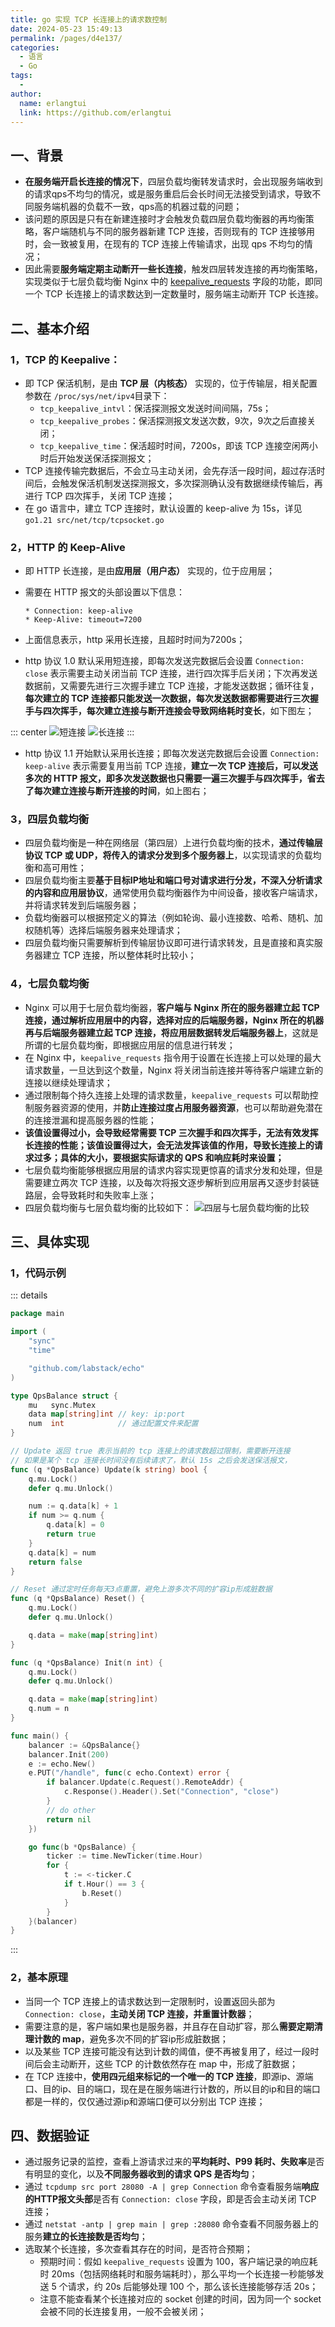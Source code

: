 ```yaml
---
title: go 实现 TCP 长连接上的请求数控制
date: 2024-05-23 15:49:13
permalink: /pages/d4e137/
categories:
  - 语言
  - Go
tags:
  - 
author: 
  name: erlangtui
  link: https://github.com/erlangtui
---
```

## 一、背景

* **在服务端开启长连接的情况下**，四层负载均衡转发请求时，会出现服务端收到的请求qps不均匀的情况，或是服务重启后会长时间无法接受到请求，导致不同服务端机器的负载不一致，qps高的机器过载的问题；
* 该问题的原因是只有在新建连接时才会触发负载四层负载均衡器的再均衡策略，客户端随机与不同的服务器新建 TCP 连接，否则现有的 TCP 连接够用时，会一致被复用，在现有的 TCP 连接上传输请求，出现 qps 不均匀的情况；
* 因此需要**服务端定期主动断开一些长连接**，触发四层转发连接的再均衡策略，实现类似于七层负载均衡 Nginx 中的 [keepalive_requests](https://nginx.org/en/docs/http/ngx_http_upstream_module.html#keepalive_requests) 字段的功能，即同一个 TCP 长连接上的请求数达到一定数量时，服务端主动断开 TCP 长连接。

## 二、基本介绍

### 1，TCP 的 Keepalive：

* 即 TCP 保活机制，是由 **TCP 层（内核态）** 实现的，位于传输层，相关配置参数在 `/proc/sys/net/ipv4`目录下：
  * `tcp_keepalive_intvl`：保活探测报文发送时间间隔，75s；
  * `tcp_keepalive_probes`：保活探测报文发送次数，9次，9次之后直接关闭；
  * `tcp_keepalive_time`：保活超时时间，7200s，即该 TCP 连接空闲两小时后开始发送保活探测报文；
* TCP 连接传输完数据后，不会立马主动关闭，会先存活一段时间，超过存活时间后，会触发保活机制发送探测报文，多次探测确认没有数据继续传输后，再进行 TCP 四次挥手，关闭 TCP 连接；
* 在 go 语言中，建立 TCP 连接时，默认设置的 keep-alive 为 15s，详见 `go1.21 src/net/tcp/tcpsocket.go`

### 2，HTTP 的 Keep-Alive

* 即 HTTP 长连接，是由**应用层（用户态）** 实现的，位于应用层；
* 需要在 HTTP 报文的头部设置以下信息：

  ```http
  * Connection: keep-alive
  * Keep-Alive: timeout=7200
  ```
* 上面信息表示，http 采用长连接，且超时时间为7200s；
* http 协议 1.0 默认采用短连接，即每次发送完数据后会设置 `Connection: close` 表示需要主动关闭当前 TCP 连接，进行四次挥手后关闭；下次再发送数据前，又需要先进行三次握手建立 TCP 连接，才能发送数据；循环往复，**每次建立的 TCP 连接都只能发送一次数据，每次发送数据都需要进行三次握手与四次挥手，每次建立连接与断开连接会导致网络耗时变长**，如下图左；

::: center
  ![短连接](https://jsd.cdn.zzko.cn/gh/erlangtui/img-bed@master/go/keep-alive1.54do7ddglco0.jpg) ![长连接](https://jsd.cdn.zzko.cn/gh/erlangtui/img-bed@master/go/keep-alive2.ifgtpbj6lqo.jpg)
:::

* http 协议 1.1 开始默认采用长连接；即每次发送完数据后会设置 `Connection: keep-alive` 表示需要复用当前 TCP 连接，**建立一次 TCP 连接后，可以发送多次的 HTTP 报文，即多次发送数据也只需要一遍三次握手与四次挥手，省去了每次建立连接与断开连接的时间**，如上图右；

  

### 3，四层负载均衡

* 四层负载均衡是一种在网络层（第四层）上进行负载均衡的技术，**通过传输层协议 TCP 或 UDP，将传入的请求分发到多个服务器上**，以实现请求的负载均衡和高可用性；
* 四层负载均衡主要**基于目标IP地址和端口号对请求进行分发，不深入分析请求的内容和应用层协议**，通常使用负载均衡器作为中间设备，接收客户端请求，并将请求转发到后端服务器；
* 负载均衡器可以根据预定义的算法（例如轮询、最小连接数、哈希、随机、加权随机等）选择后端服务器来处理请求；
* 四层负载均衡只需要解析到传输层协议即可进行请求转发，且是直接和真实服务器建立 TCP 连接，所以整体耗时比较小；

### 4，七层负载均衡

* Nginx 可以用于七层负载均衡器，**客户端与 Nginx 所在的服务器建立起 TCP 连接，通过解析应用层中的内容，选择对应的后端服务器，Nginx 所在的机器再与后端服务器建立起 TCP 连接，将应用层数据转发后端服务器上**，这就是所谓的七层负载均衡，即根据应用层的信息进行转发；
* 在 Nginx 中，`keepalive_requests` 指令用于设置在长连接上可以处理的最大请求数量，一旦达到这个数量，Nginx 将关闭当前连接并等待客户端建立新的连接以继续处理请求；
* 通过限制每个持久连接上处理的请求数量，`keepalive_requests` 可以帮助控制服务器资源的使用，并**防止连接过度占用服务器资源**，也可以帮助避免潜在的连接泄漏和提高服务器的性能；
* **该值设置得过小，会导致经常需要 TCP 三次握手和四次挥手，无法有效发挥长连接的性能；该值设置得过大，会无法发挥该值的作用，导致长连接上的请求过多；具体的大小，要根据实际请求的 QPS 和响应耗时来设置；**
* 七层负载均衡能够根据应用层的请求内容实现更惊喜的请求分发和处理，但是需要建立两次 TCP 连接，以及每次将报文逐步解析到应用层再又逐步封装链路层，会导致耗时和失败率上涨；
* 四层负载均衡与七层负载均衡的比较如下：
  ![四层与七层负载均衡的比较](https://jsd.cdn.zzko.cn/gh/erlangtui/img-bed@master/go/image.16wbqxysb4yk.jpg)

## 三、具体实现

### 1，代码示例

::: details

```go
package main

import (
	"sync"
	"time"

	"github.com/labstack/echo"
)

type QpsBalance struct {
	mu   sync.Mutex
	data map[string]int // key: ip:port
	num  int            // 通过配置文件来配置
}

// Update 返回 true 表示当前的 tcp 连接上的请求数超过限制，需要断开连接
// 如果是某个 tcp 连接长时间没有后续请求了，默认 15s 之后会发送保活报文，
func (q *QpsBalance) Update(k string) bool {
	q.mu.Lock()
	defer q.mu.Unlock()

	num := q.data[k] + 1
	if num >= q.num {
		q.data[k] = 0
		return true
	}
	q.data[k] = num
	return false
}

// Reset 通过定时任务每天3点重置，避免上游多次不同的扩容ip形成脏数据
func (q *QpsBalance) Reset() {
	q.mu.Lock()
	defer q.mu.Unlock()

	q.data = make(map[string]int)
}

func (q *QpsBalance) Init(n int) {
	q.mu.Lock()
	defer q.mu.Unlock()

	q.data = make(map[string]int)
	q.num = n
}

func main() {
	balancer := &QpsBalance{}
	balancer.Init(200)
	e := echo.New()
	e.PUT("/handle", func(c echo.Context) error {
		if balancer.Update(c.Request().RemoteAddr) {
			c.Response().Header().Set("Connection", "close")
		}
		// do other
		return nil
	})

	go func(b *QpsBalance) {
		ticker := time.NewTicker(time.Hour)
		for {
			t := <-ticker.C
			if t.Hour() == 3 {
				b.Reset()
			}
		}
	}(balancer)
}
```

:::

### 2，基本原理

* 当同一个 TCP 连接上的请求数达到一定限制时，设置返回头部为 `Connection: close`，**主动关闭 TCP 连接，并重置计数器**；
* 需要注意的是，客户端如果也是服务器，并且存在自动扩容，那么**需要定期清理计数的 map**，避免多次不同的扩容ip形成脏数据；
* 以及某些 TCP 连接可能没有达到计数的阈值，便不再被复用了，经过一段时间后会主动断开，这些 TCP 的计数依然存在 map 中，形成了脏数据；
* 在 TCP 连接中，**使用四元组来标记的一个唯一的 TCP 连接**，即源ip、源端口、目的ip、目的端口，现在是在服务端进行计数的，所以目的ip和目的端口都是一样的，仅仅通过源ip和源端口便可以分别出 TCP 连接；

## 四、数据验证

* 通过服务记录的监控，查看上游请求过来的**平均耗时、P99 耗时、失败率**是否有明显的变化，以及**不同服务器收到的请求 QPS 是否均匀**；
* 通过 `tcpdump src port 28080 -A | grep Connection` 命令查看服务端**响应的HTTP报文头部**是否有 `Connection: close` 字段，即是否会主动关闭 TCP 连接；
* 通过 `netstat -antp | grep main | grep :28080` 命令查看不同服务器上的服务**建立的长连接数是否均匀**；
* 选取某个长连接，多次查看其存在的时间，是否符合预期；
  * 预期时间：假如 `keepalive_requests` 设置为 100，客户端记录的响应耗时 20ms（包括网络耗时和服务端耗时），那么平均一个长连接一秒能够发送 5 个请求，约 20s 后能够处理 100 个，那么该长连接能够存活 20s；
  * 注意不能查看某个长连接对应的 socket 创建的时间，因为同一个 socket 会被不同的长连接复用，一般不会被关闭；
